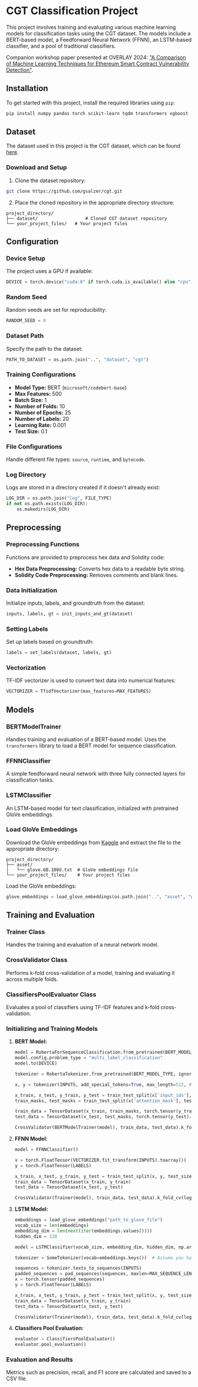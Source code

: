 # CGT Classification Project

This project involves training and evaluating various machine learning models for classification tasks using the CGT
dataset. The models include a BERT-based model, a Feedforward Neural Network (FFNN), an LSTM-based classifier, and a
pool of traditional classifiers.

Companion workshop paper presented at OVERLAY
2024: ["A Comparison of Machine Learning Techniques for Ethereum Smart Contract Vulnerability Detection"](https://ceur-ws.org/Vol-3904/paper15.pdf).

## Installation

To get started with this project, install the required libraries using `pip`:

```bash
pip install numpy pandas torch scikit-learn tqdm transformers xgboost
```

## Dataset

The dataset used in this project is the CGT dataset, which can be found [here](https://github.com/gsalzer/cgt).

### Download and Setup

1. Clone the dataset repository:

```bash
git clone https://github.com/gsalzer/cgt.git
```

2. Place the cloned repository in the appropriate directory structure:

```plaintext
project_directory/
├── dataset/                  # Cloned CGT dataset repository
└── your_project_files/   # Your project files
```

## Configuration

### Device Setup

The project uses a GPU if available:

```python
DEVICE = torch.device("cuda:0" if torch.cuda.is_available() else "cpu")
```

### Random Seed

Random seeds are set for reproducibility:

```python
RANDOM_SEED = 0
```

### Dataset Path

Specify the path to the dataset:

```python
PATH_TO_DATASET = os.path.join("..", "dataset", "cgt")
```

### Training Configurations

- **Model Type:** BERT (`microsoft/codebert-base`)
- **Max Features:** 500
- **Batch Size:** 1
- **Number of Folds:** 10
- **Number of Epochs:** 25
- **Number of Labels:** 20
- **Learning Rate:** 0.001
- **Test Size:** 0.1

### File Configurations

Handle different file types: `source`, `runtime`, and `bytecode`.

### Log Directory

Logs are stored in a directory created if it doesn't already exist:

```python
LOG_DIR = os.path.join("log", FILE_TYPE)
if not os.path.exists(LOG_DIR):
    os.makedirs(LOG_DIR)
```

## Preprocessing

### Preprocessing Functions

Functions are provided to preprocess hex data and Solidity code:

- **Hex Data Preprocessing:** Converts hex data to a readable byte string.
- **Solidity Code Preprocessing:** Removes comments and blank lines.

### Data Initialization

Initialize inputs, labels, and groundtruth from the dataset:

```python
inputs, labels, gt = init_inputs_and_gt(dataset)
```

### Setting Labels

Set up labels based on groundtruth:

```python
labels = set_labels(dataset, labels, gt)
```

### Vectorization

TF-IDF vectorizer is used to convert text data into numerical features:

```python
VECTORIZER = TfidfVectorizer(max_features=MAX_FEATURES)
```

## Models

### BERTModelTrainer

Handles training and evaluation of a BERT-based model. Uses the `transformers` library to load a BERT model for sequence
classification.

### FFNNClassifier

A simple feedforward neural network with three fully connected layers for classification tasks.

### LSTMClassifier

An LSTM-based model for text classification, initialized with pretrained GloVe embeddings.

### Load GloVe Embeddings

Download the GloVe embeddings from [Kaggle](https://www.kaggle.com/datasets/danielwillgeorge/glove6b100dtxt) and extract
the file to the appropriate directory:

```plaintext
project_directory/
├── asset/
│   └── glove.6B.100d.txt  # GloVe embeddings file
└── your_project_files/    # Your project files
```

Load the GloVe embeddings:

```python
glove_embeddings = load_glove_embeddings(os.path.join("..", "asset", "glove.6B.100d.txt"))
```

## Training and Evaluation

### Trainer Class

Handles the training and evaluation of a neural network model.

### CrossValidator Class

Performs k-fold cross-validation of a model, training and evaluating it across multiple folds.

### ClassifiersPoolEvaluator Class

Evaluates a pool of classifiers using TF-IDF features and k-fold cross-validation.

### Initializing and Training Models

1. **BERT Model:**
    ```python
    model = RobertaForSequenceClassification.from_pretrained(BERT_MODEL_TYPE, num_labels=NUM_LABELS, ignore_mismatched_sizes=True)
    model.config.problem_type = "multi_label_classification"
    model.to(DEVICE)

    tokenizer = RobertaTokenizer.from_pretrained(BERT_MODEL_TYPE, ignore_mismatched_sizes=True)

    x, y = tokenizer(INPUTS, add_special_tokens=True, max_length=512, return_token_type_ids=False, padding="max_length", truncation=True, return_attention_mask=True, return_tensors='pt'), LABELS

    x_train, x_test, y_train, y_test = train_test_split(x['input_ids'], y, test_size=TEST_SIZE)
    train_masks, test_masks = train_test_split(x['attention_mask'], test_size=TEST_SIZE)

    train_data = TensorDataset(x_train, train_masks, torch.tensor(y_train).float())
    test_data = TensorDataset(x_test, test_masks, torch.tensor(y_test).float())

    CrossValidator(BERTModelTrainer(model), train_data, test_data).k_fold_cv(log_id="bert")
    ```

2. **FFNN Model:**
    ```python
    model = FFNNClassifier()

    x = torch.FloatTensor(VECTORIZER.fit_transform(INPUTS).toarray())
    y = torch.FloatTensor(LABELS)

    x_train, x_test, y_train, y_test = train_test_split(x, y, test_size=TEST_SIZE, random_state=RANDOM_SEED)
    train_data = TensorDataset(x_train, y_train)
    test_data = TensorDataset(x_test, y_test)

    CrossValidator(Trainer(model), train_data, test_data).k_fold_cv(log_id="ffnn")
    ```

3. **LSTM Model:**
    ```python
    embeddings = load_glove_embeddings("path_to_glove_file")
    vocab_size = len(embeddings)
    embedding_dim = len(next(iter(embeddings.values())))
    hidden_dim = 128

    model = LSTMClassifier(vocab_size, embedding_dim, hidden_dim, np.array(list(embeddings.values())))

    tokenizer = SomeTokenizer(vocab=embeddings.keys())  # Assume you have a tokenizer that converts text to sequences of indices

    sequences = tokenizer.texts_to_sequences(INPUTS)
    padded_sequences = pad_sequences(sequences, maxlen=MAX_SEQUENCE_LENGTH)  # Assume you pad sequences to a maximum length
    x = torch.tensor(padded_sequences)
    y = torch.FloatTensor(LABELS)

    x_train, x_test, y_train, y_test = train_test_split(x, y, test_size=TEST_SIZE, random_state=RANDOM_SEED)
    train_data = TensorDataset(x_train, y_train)
    test_data = TensorDataset(x_test, y_test)

    CrossValidator(Trainer(model), train_data, test_data).k_fold_cv(log_id="lstm")
    ```

4. **Classifiers Pool Evaluation:**
    ```python
    evaluator = ClassifiersPoolEvaluator()
    evaluator.pool_evaluation()
    ```

### Evaluation and Results

Metrics such as precision, recall, and F1 score are calculated and saved to a CSV file.